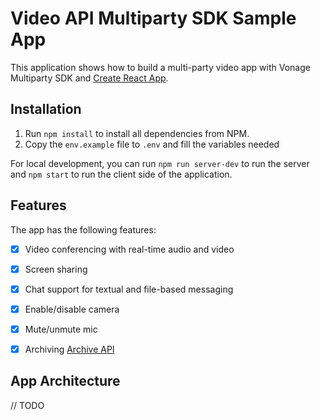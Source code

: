 # Video API Multiparty SDK Sample App

This application shows how to build a multi-party video app with Vonage Multiparty SDK and [Create React App](https://reactjs.org/docs/create-a-new-react-app.html).

## Installation

1. Run `npm install` to install all dependencies from NPM.
2. Copy the `env.example` file to `.env` and fill the variables needed


For local development, you can run `npm run server-dev` to run the server and `npm start` to run the client side of the application. 

## Features

The app has the following features:

- [x] Video conferencing with real-time audio and video
- [x] Screen sharing
- [x] Chat support for textual and file-based messaging
- [x] Enable/disable camera
- [x] Mute/unmute mic
- [x] Archiving [Archive API](https://tokbox.com/developer/guides/archiving/)


## App Architecture

// TODO